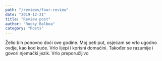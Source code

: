 ```yaml
---
path: "/reviews/four-review"
date: "2019-12-21"
title: "Review post"
author: "Rocky Balboa"
category: "Posts"
---
```


Želio bih ponovno doći ove godine. Moj peti put, osjećam se vrlo ugodno ovdje, kao kod kuće. Vrlo lijepi i korisni domaćini. Također se razumije i govori njemački jezik. Vrlo preporučljivo
